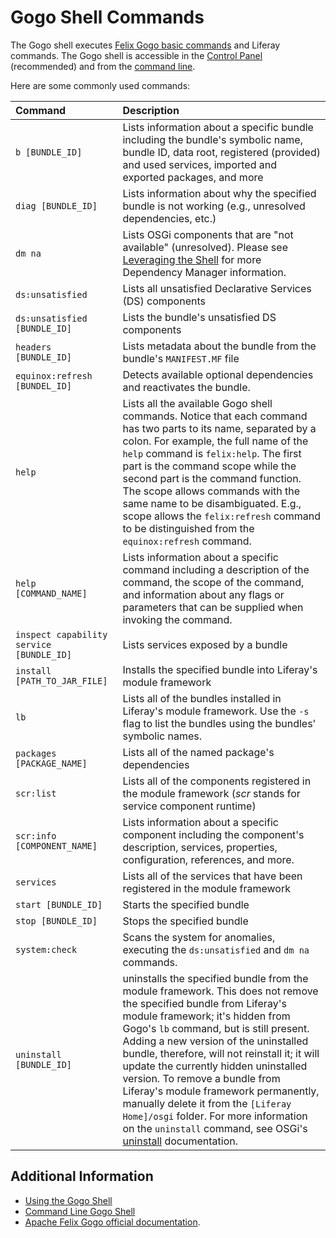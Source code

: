 # Gogo Shell Commands

The Gogo shell executes [Felix Gogo basic commands](https://felix.apache.org/documentation/subprojects/apache-felix-gogo.html#basic-commands) and Liferay commands. The Gogo shell is accessible in the [Control Panel](./using-the-gogo-shell.md) (recommended) and from the [command line](./command-line-gogo-shell.md).

Here are some commonly used commands:

| Command                                  | Description                                                                                                                                                                                                                                                                                                                                                                                                                                                                                                                                                                                                                                  |
| :--------------------------------------- | :------------------------------------------------------------------------------------------------------------------------------------------------------------------------------------------------------------------------------------------------------------------------------------------------------------------------------------------------------------------------------------------------------------------------------------------------------------------------------------------------------------------------------------------------------------------------------------------------------------------------------------------- |
| `b [BUNDLE_ID]`                          | Lists information about a specific bundle including the bundle's symbolic name, bundle ID, data root, registered (provided) and used services, imported and exported packages, and more                                                                                                                                                                                                                                                                                                                                                                                                                                                      |
| `diag [BUNDLE_ID]`                       | Lists information about why the specified bundle is not working (e.g., unresolved dependencies, etc.)                                                                                                                                                                                                                                                                                                                                                                                                                                                                                                                                        |
| `dm na`                                  | Lists OSGi components that are "not available" (unresolved). Please see [Leveraging the Shell](http://felix.apache.org/documentation/subprojects/apache-felix-dependency-manager/tutorials/leveraging-the-shell.html) for more Dependency Manager information.                                                                                                                                                                                                                                                                                                                                                                               |
| `ds:unsatisfied`                         | Lists all unsatisfied Declarative Services (DS) components                                                                                                                                                                                                                                                                                                                                                                                                                                                                                                                                                                                   |
| `ds:unsatisfied [BUNDLE_ID]`             | Lists the bundle's unsatisfied DS components                                                                                                                                                                                                                                                                                                                                                                                                                                                                                                                                                                                                 |
| `headers [BUNDLE_ID]`                    | Lists metadata about the bundle from the bundle's `MANIFEST.MF` file                                                                                                                                                                                                                                                                                                                                                                                                                                                                                                                                                                         |
| `equinox:refresh [BUNDEL_ID]`            | Detects available optional dependencies and reactivates the bundle.                                                                                                                                                                                                                                                                                                                                                                                                                                                                                                                                                                          |
| `help`                                   | Lists all the available Gogo shell commands. Notice that each command has two parts to its name, separated by a colon. For example, the full name of the `help` command is `felix:help`. The first part is the command scope while the second part is the command function. The scope allows commands with the same name to be disambiguated. E.g., scope allows the `felix:refresh` command to be distinguished from the `equinox:refresh` command.                                                                                                                                                                                         |
| `help [COMMAND_NAME]`                    | Lists information about a specific command including a description of the command, the scope of the command, and information about any flags or parameters that can be supplied when invoking the command.                                                                                                                                                                                                                                                                                                                                                                                                                                   |
| `inspect capability service [BUNDLE_ID]` | Lists services exposed by a bundle                                                                                                                                                                                                                                                                                                                                                                                                                                                                                                                                                                                                           |
| `install [PATH_TO_JAR_FILE]`             | Installs the specified bundle into Liferay's module framework                                                                                                                                                                                                                                                                                                                                                                                                                                                                                                                                                                                |
| `lb`                                     | Lists all of the bundles installed in Liferay's module framework. Use the `-s` flag to list the bundles using the bundles' symbolic names.                                                                                                                                                                                                                                                                                                                                                                                                                                                                                                   |
| `packages [PACKAGE_NAME]`                | Lists all of the named package's dependencies                                                                                                                                                                                                                                                                                                                                                                                                                                                                                                                                                                                                |
| `scr:list`                               | Lists all of the components registered in the module framework (_scr_ stands for service component runtime)                                                                                                                                                                                                                                                                                                                                                                                                                                                                                                                                  |
| `scr:info [COMPONENT_NAME]`              | Lists information about a specific component including the component's description, services, properties, configuration, references, and more.                                                                                                                                                                                                                                                                                                                                                                                                                                                                                               |
| `services`                               | Lists all of the services that have been registered in the module framework                                                                                                                                                                                                                                                                                                                                                                                                                                                                                                                                                                  |
| `start [BUNDLE_ID]`                      | Starts the specified bundle                                                                                                                                                                                                                                                                                                                                                                                                                                                                                                                                                                                                                  |
| `stop [BUNDLE_ID]`                       | Stops the specified bundle                                                                                                                                                                                                                                                                                                                                                                                                                                                                                                                                                                                                                   |
| `system:check`                           | Scans the system for anomalies, executing the `ds:unsatisfied` and `dm na` commands.                                                                                                                                                                                                                                                                                                                                                                                                                                                                                                                                                         |
| `uninstall [BUNDLE_ID]`                  | uninstalls the specified bundle from the module framework. This does not remove the specified bundle from Liferay's module framework; it's hidden from Gogo's `lb` command, but is still present. Adding a new version of the uninstalled bundle, therefore, will not reinstall it; it will update the currently hidden uninstalled version. To remove a bundle from Liferay's module framework permanently, manually delete it from the `[Liferay Home]/osgi` folder. For more information on the `uninstall` command, see OSGi's [uninstall](<https://osgi.org/javadoc/r6/core/org/osgi/framework/Bundle.html#uninstall()>) documentation. |

## Additional Information

-   [Using the Gogo Shell](./using-the-gogo-shell.md)
-   [Command Line Gogo Shell](./command-line-gogo-shell.md)
-   [Apache Felix Gogo official documentation](http://felix.apache.org/documentation/subprojects/apache-felix-gogo.html).
